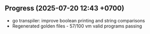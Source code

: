 ## Progress (2025-07-20 12:43 +0700)
- go transpiler: improve boolean printing and string comparisons
- Regenerated golden files - 57/100 vm valid programs passing
